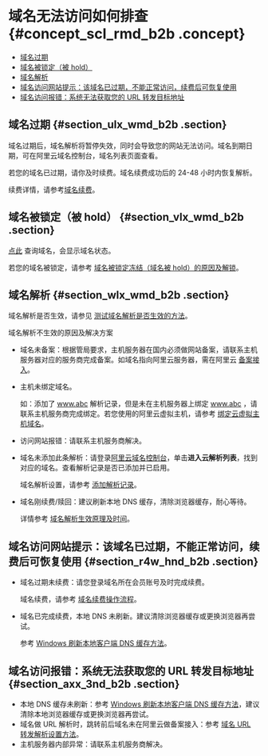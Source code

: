 # 域名无法访问如何排查 {#concept_scl_rmd_b2b .concept}

-   [域名过期](#section_ulx_wmd_b2b)
-   [域名被锁定（被 hold）](#section_vlx_wmd_b2b)
-   [域名解析](#section_wlx_wmd_b2b)
-   [域名访问网站提示：该域名已过期，不能正常访问，续费后可恢复使用](#section_r4w_hnd_b2b)
-   [域名访问报错：系统无法获取您的 URL 转发目标地址](#section_axx_3nd_b2b)

## 域名过期 {#section_ulx_wmd_b2b .section}

域名过期后，域名解析将暂停失效，同时会导致您的网站无法访问。域名到期日期，可在阿里云域名控制台，域名列表页面查看。

若您的域名已过期，请你及时续费。域名续费成功后的 24-48 小时内恢复解析。

续费详情，请参考[域名续费](../../../../../cn.zh-CN/域名管理/域名续费.md#)。

## 域名被锁定（被 hold） {#section_vlx_wmd_b2b .section}

[点此](https://whois.aliyun.com/) 查询域名，会显示域名状态。

若您的域名被锁定，请参考 [域名被锁定冻结（域名被 hold）的原因及解锁](https://help.aliyun.com/knowledge_detail/35810.html)。

## 域名解析 {#section_wlx_wmd_b2b .section}

域名解析是否生效，请参见 [测试域名解析是否生效的方法](https://help.aliyun.com/document_detail/39834.html)。

域名解析不生效的原因及解决方案

-   域名未备案：根据管局要求，主机服务器在国内必须做网站备案，请联系主机服务器对应的服务商完成备案。如域名指向阿里云服务器，需在阿里云 [备案接入](https://help.aliyun.com/document_detail/36924.html)。
-   主机未绑定域名。

    如：添加了 www.abc 解析记录，但是未在主机服务器上绑定 www.abc ，请联系主机服务商完成绑定。若您使用的阿里云虚拟主机，请参考 [绑定云虚拟主机域名](https://help.aliyun.com/document_detail/36134.html)。

-   访问网站报错：请联系主机服务商解决。
-   域名未添加此条解析：请登录[阿里云域名控制台](https://dc.console.aliyun.com)，单击**进入云解析列表**，找到对应的域名。查看解析记录是否已添加并已启用。

    域名解析设置，请参考 [添加解析记录](https://help.aliyun.com/document_detail/29725.html)。

-   域名刚续费/赎回：建议刷新本地 DNS 缓存，清除浏览器缓存，耐心等待。

    详情参考 [域名解析生效原理及时间](https://help.aliyun.com/document_detail/39837.html)。


## 域名访问网站提示：该域名已过期，不能正常访问，续费后可恢复使用 {#section_r4w_hnd_b2b .section}

-   域名过期未续费：请您登录域名所在会员账号及时完成续费。

    域名续费，请参考 [域名续费操作流程](../../../../../cn.zh-CN/域名管理/域名续费.md#)。

-   域名已完成续费，本地 DNS 未刷新。建议清除浏览器缓存或更换浏览器再尝试。

    参考 [Windows 刷新本地客户端 DNS 缓存方法](https://help.aliyun.com/document_detail/39842.html)。


## 域名访问报错：系统无法获取您的 URL 转发目标地址 {#section_axx_3nd_b2b .section}

-   本地 DNS 缓存未刷新：参考 [Windows 刷新本地客户端 DNS 缓存方法](https://help.aliyun.com/document_detail/39842.html)，建议清除本地浏览器缓存或更换浏览器再尝试。
-   域名做 URL 解析时，跳转前后域名未在阿里云做备案接入：参考 [域名 URL 转发解析设置方法](https://help.aliyun.com/document_detail/29725.html)。
-   主机服务器内部异常：请联系主机服务商解决。

